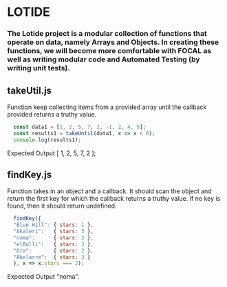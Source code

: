 # LOTIDE

### The Lotide project is a modular collection of functions that operate on data, namely Arrays and Objects. In creating these functions, we will become more comfortable with FOCAL as well as writing modular code and Automated Testing (by writing unit tests).

## takeUtil.js

Function keep collecting items from a provided array until the callback provided returns a truthy value.

```js
  const data1 = [1, 2, 5, 7, 2, -1, 2, 4, 5];
  const results1 = takeUntil(data1, x => x < 0);
  console.log(results1);
```
Expected Output [ 1, 2, 5, 7, 2 ];

## findKey.js

Function takes in an object and a callback. It should scan the object and return the first key for which the callback returns a truthy value. If no key is found, then it should return undefined.

```js
  findKey({
  "Blue Hill": { stars: 1 },
  "Akaleri":   { stars: 3 },
  "noma":      { stars: 2 },
  "elBulli":   { stars: 3 },
  "Ora":       { stars: 2 },
  "Akelarre":  { stars: 3 }
  }, x => x.stars === 2);
```

Expected Output "noma".